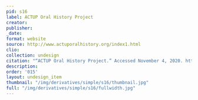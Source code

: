 ```yaml
---
pid: s16
label: ACTUP Oral History Project
creator:
publisher:
_date:
format: website
source: http://www.actuporalhistory.org/index1.html
clio:
collection: undesign
citation: "“ACTUP Oral History Project.” Accessed November 4, 2020. http://www.actuporalhistory.org/index1.html."
description:
order: '015'
layout: undesign_item
thumbnail: "/img/derivatives/simple/s16/thumbnail.jpg"
full: "/img/derivatives/simple/s16/fullwidth.jpg"
---
```


